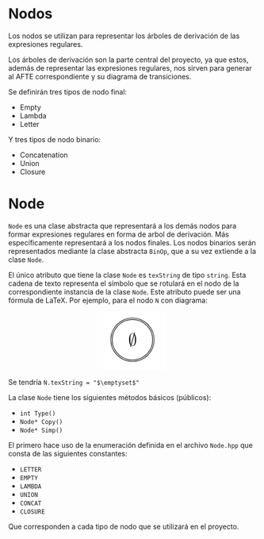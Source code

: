 # Nodos

Los nodos se utilizan para representar los árboles de derivación de las expresiones regulares.

Los árboles de derivación son la parte central del proyecto, ya que estos, además de representar las expresiones regulares, nos sirven para generar al AFTE correspondiente y su diagrama de transiciones.

Se definirán tres tipos de nodo final:
- Empty
- Lambda
- Letter

Y tres tipos de nodo binario:
- Concatenation
- Union
- Closure

[//]: # (A continuación se explicarán los detalles de cada nodo final. Para los nodos binarios revise el markdown que se encuentra en la carpeta *BinOp*.)

# Node

`Node` es una clase abstracta que representará a los demás nodos para formar expresiones regulares en forma de arbol de derivación. Más específicamente representará a los nodos finales. Los nodos binarios serán representados mediante la clase abstracta `BinOp`, que a su vez extiende a la clase `Node`.

El único atributo que tiene la clase `Node` es `texString` de tipo `string`. Esta cadena de texto representa el símbolo que se rotulará en el nodo de la correspondiente instancia de la clase `Node`. Este atributo puede ser una fórmula de LaTeX. Por ejemplo, para el nodo `N` con diagrama:

<p align="center">
	<img src="../../Readme_Source/Node/Nodo_EmptySet.png">
</p>

Se tendría  `N.texString = "$\emptyset$"`

La clase `Node` tiene los siguientes métodos básicos (públicos):

- `int Type()`
- `Node* Copy()`
- `Node* Simp()`

El primero hace uso de la enumeración definida en el archivo `Node.hpp` que consta de las siguientes constantes:

- `LETTER`
- `EMPTY`
- `LAMBDA`
- `UNION`
- `CONCAT`
- `CLOSURE`

Que corresponden a cada tipo de nodo que se utilizará en el proyecto.